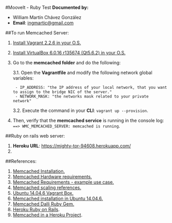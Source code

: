 #MooveIt - Ruby Test
**Documented by:** 
- William Martín Chávez González
- **Email**: ingmartic@gmail.com

##To run Memcached Server:
 1. [Install Vagrant 2.2.6 in your O.S.](https://releases.hashicorp.com/vagrant/2.2.6/)
 2. [Install VirtualBox  6.0.16 r135674 (Qt5.6.2) in your O.S.](https://download.virtualbox.org/virtualbox/5.1.20/)
 3. Go to the **memcached folder** and do the following:
 
    3.1. Open the **Vagrantfile** and modify the following network global variables:
     
         - IP_ADDRESS: "the IP address of your local network, that you want to assign to the bridge NIC of the server."
         - NETWORK_MASK: "the networks mask related to your private network" 
    
    3.2. Execute the command in your **CLI**: `vagrant up --provision`.

 4. Then, verify that the **memcached service** is running in the console log: `==> WMC_MEMCACHED_SERVER: memcached is running`.

##Ruby on rails web server:
1. **Heroku URL**: https://mighty-tor-94608.herokuapp.com/ 
2. 

##References:
1. [Memcached Installation.](https://memcached.org/downloads)
2. [Memcached Hardware requirements.](https://github.com/memcached/memcached/wiki/Hardware)
3. [Memcached Requirements - example use case.](https://github.com/memcached/memcached/wiki/TutorialCachingStory)
4. [Memcached scaling references.](https://www.youtube.com/watch?v=1MAgt0bFdwM)
5. [Ubuntu 14.04.6 Vagrant Box.](https://app.vagrantup.com/ubuntu/boxes/trusty64)
6. [Memcached installation in Ubuntu 14.04.6.](https://www.digitalocean.com/community/tutorials/how-to-install-and-secure-memcached-on-ubuntu-16-04)
7. [Memcached Dalli Ruby Gem.](https://redislabs.com/lp/rails-memcached/)
8. [Heroku Ruby on Rails](https://devcenter.heroku.com/articles/getting-started-with-rails5).
9. [Memcached in a Heroku Project](https://devcenter.heroku.com/articles/memcachedcloud#using-memcached-from-ruby).